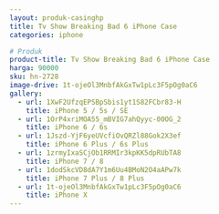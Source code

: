 ```yaml
---
layout: produk-casinghp
title: Tv Show Breaking Bad 6 iPhone Case
categories: iphone

# Produk
product-title: Tv Show Breaking Bad 6 iPhone Case
harga: 90000
sku: hn-2728
image-drive: 1t-ojeOl3MnbfAkGxTw1pLc3F5pOg0aC6
gallery:
  - url: 1XwF2UfzqEPSBpSbis1yt1S82FCbr83-H
    title: iPhone 5 / 5s / SE
  - url: 1OrP4xriMOA55_mBVIG7ahQyyc-00OG_2
    title: iPhone 6 / 6s
  - url: 1Jszd-YjF6yeUVcfiOvQRZl88Gok2X3ef
    title: iPhone 6 Plus / 6s Plus
  - url: 1zrmyIxaSCjOb1RRMIr3kpKK5dpRUbTA8
    title: iPhone 7 / 8
  - url: 1dodSkcVD8dA7Y1m6Uu4BMoN2O4aAPw7k
    title: iPhone 7 Plus / 8 Plus
  - url: 1t-ojeOl3MnbfAkGxTw1pLc3F5pOg0aC6
    title: iPhone X
---
```

